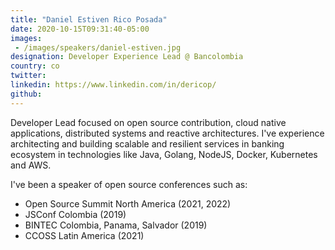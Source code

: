 ```yaml
---
title: "Daniel Estiven Rico Posada"
date: 2020-10-15T09:31:40-05:00
images:
 - /images/speakers/daniel-estiven.jpg
designation: Developer Experience Lead @ Bancolombia
country: co
twitter: 
linkedin: https://www.linkedin.com/in/dericop/
github: 
---
```


Developer Lead focused on open source contribution, cloud native applications, distributed systems and reactive architectures. I've experience architecting and building scalable and resilient services in banking ecosystem in technologies like Java, Golang, NodeJS, Docker, Kubernetes and AWS. 

I've been a speaker of open source conferences such as:
- Open Source Summit North America (2021, 2022)
- JSConf Colombia (2019)
- BINTEC Colombia, Panama, Salvador (2019)
- CCOSS Latin America (2021)


